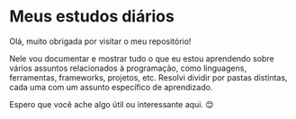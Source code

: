 # Meus estudos diários

Olá, muito obrigada por visitar o meu repositório!

Nele vou documentar e mostrar tudo o que eu estou aprendendo sobre vários assuntos relacionados à programação, como linguagens, ferramentas, frameworks, projetos, etc.
Resolvi dividir por pastas distintas, cada uma com um assunto específico de aprendizado.

Espero que você ache algo útil ou interessante aqui. 😊